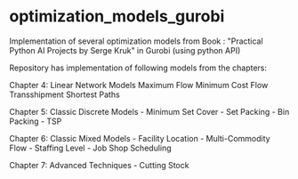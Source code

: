 # optimization_models_gurobi
Implementation of several optimization models from Book : "Practical Python AI Projects by Serge Kruk" in Gurobi (using python API)

Repository has implementation of following models from the chapters:

Chapter 4: Linear Network Models
            Maximum Flow
            Minimum Cost Flow
            Transshipment
            Shortest Paths

Chapter 5: Classic Discrete Models
            - Minimum Set Cover
            - Set Packing
            - Bin Packing
            - TSP

Chapter 6: Classic Mixed Models
            - Facility Location
            - Multi-Commodity Flow
            - Staffing Level
            - Job Shop Scheduling

Chapter 7: Advanced Techniques
            - Cutting Stock
